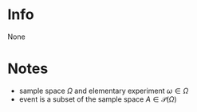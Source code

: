 
# Info
None

# Notes
- sample space $\Omega$ and elementary experiment $\omega \in \Omega$
- event is a subset of the sample space $A \in \mathcal{P}(\Omega)$